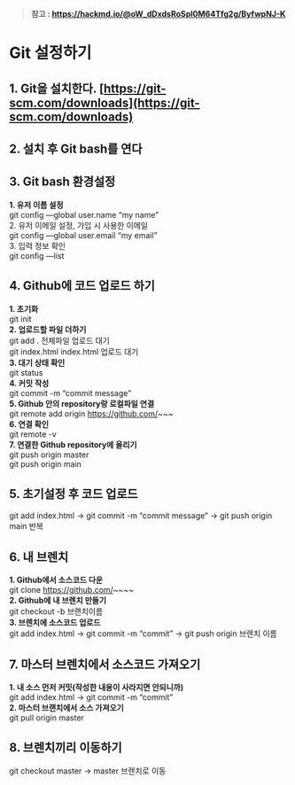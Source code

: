 > **참고 : https://hackmd.io/@oW_dDxdsRoSpl0M64Tfg2g/ByfwpNJ-K**
>

# Git 설정하기

## 1. Git을 설치한다. [https://git-scm.com/downloads](https://git-scm.com/downloads)

## 2. 설치 후 Git bash를 연다

## 3. Git bash 환경설정

**1. 유저 이름 설정**   
git config —global user.name “my name”   
2. 유저 이메일 설정, 가입 시 사용한 이메일      
git config —global user.email “my email”   
3. 입력 정보 확인   
git config —list   

## 4. Github에 코드 업로드 하기

**1. 초기화**   
git init   
**2. 업로드할 파일 더하기**   
git add .  전체파일 업로드 대기    
git index.html   index.html 업로드 대기   
**3. 대기 상태 확인**   
git status   
**4. 커밋 작성**   
git commit -m “commit message”   
**5. Github 안의 repository랑 로컬파일 연결**   
git remote add origin https://github.com/~~~   
**6. 연결 확인**   
git remote -v   
**7. 연결한 Github repository에 올리기**   
git push origin master   
git push origin main   

## 5. 초기설정 후 코드 업로드

git add index.html → git commit -m “commit message” → git push origin main  반복   

## 6. 내 브렌치

**1. Github에서 소스코드 다운**   
git clone https://github.com/~~~~   
**2. Github에 내 브렌치 만들기**    
git checkout -b 브랜치이름   
**3. 브렌치에 소스코드 업로드**   
git add index.html → git commit -m “commit” → git push origin 브렌치 이름   

## 7. 마스터 브렌치에서 소스코드 가져오기

**1. 내 소스 먼저 커밋(작성한 내용이 사라지면 안되니까)**   
git add index.html → git commit -m “commit”   
**2. 마스터 브랜치에서 소스 가져오기**   
git pull origin master   

## 8. 브렌치끼리 이동하기

git checkout master → master 브렌치로 이동   
